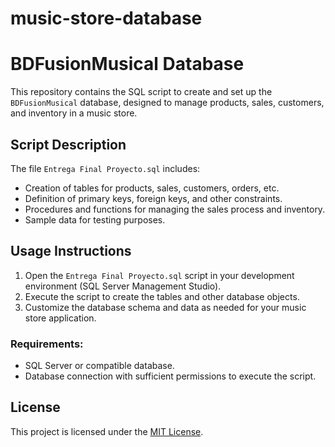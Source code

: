 # music-store-database
# BDFusionMusical Database

This repository contains the SQL script to create and set up the `BDFusionMusical` database, designed to manage products, sales, customers, and inventory in a music store.

## Script Description
The file `Entrega Final Proyecto.sql` includes:
- Creation of tables for products, sales, customers, orders, etc.
- Definition of primary keys, foreign keys, and other constraints.
- Procedures and functions for managing the sales process and inventory.
- Sample data for testing purposes.

## Usage Instructions
1. Open the `Entrega Final Proyecto.sql` script in your development environment (SQL Server Management Studio).
2. Execute the script to create the tables and other database objects.
3. Customize the database schema and data as needed for your music store application.

### Requirements:
- SQL Server or compatible database.
- Database connection with sufficient permissions to execute the script.

## License
This project is licensed under the [MIT License](LICENSE).


